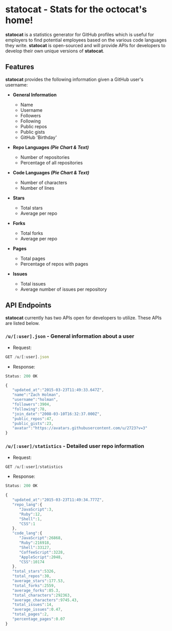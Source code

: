 statocat - Stats for the octocat's home!
========

**statocat** is a statistics generator for GitHub profiles which is useful for employers to find potential employees based on the various code languages they write. **statocat** is open-sourced and will provide APIs for developers to develop their own unique versions of **statocat**.

## Features
**statocat** provides the following information given a GitHub user's username:

- **General Information**
  - Name
  - Username
  - Followers
  - Following
  - Public repos
  - Public gists
  - GitHub 'Birthday'

- **Repo Languages _(Pie Chart & Text)_**
  - Number of repositories
  - Percentage of all repositories

- **Code Languages _(Pie Chart & Text)_**
  - Number of characters
  - Number of lines
 
- **Stars**
  - Total stars
  - Average per repo

- **Forks**
  - Total forks
  - Average per repo

- **Pages**
  - Total pages
  - Percentage of repos with pages

- **Issues**
  - Total issues
  - Average number of issues per repository

## API Endpoints
**statocat** currently has two APIs open for developers to utilize. These APIs are listed below.

### `/u/[:user].json` - General information about a user
- Request:
```js
GET /u/[:user].json
```
- Response:
```js
Status: 200 OK

{  
   "updated_at":"2015-03-23T11:49:33.647Z",
   "name":"Zach Holman",
   "username":"holman",
   "followers":3904,
   "following":78,
   "join_date":"2008-03-10T16:32:37.000Z",
   "public_repos":47,
   "public_gists":23,
   "avatar":"https://avatars.githubusercontent.com/u/2723?v=3"
}
```
    

### `/u/[:user]/statistics` - Detailed user repo information
- Request:
```js
GET /u/[:user]/statistics
```
- Response:
```js
Status: 200 OK

{  
   "updated_at":"2015-03-23T11:49:34.777Z",
   "repo_lang":{  
      "JavaScript":3,
      "Ruby":12,
      "Shell":1,
      "CSS":1
   },
   "code_lang":{  
      "JavaScript":26868,
      "Ruby":216918,
      "Shell":33127,
      "CoffeeScript":3228,
      "AppleScript":2048,
      "CSS":10174
   },
   "total_stars":5326,
   "total_repos":30,
   "average_stars":177.53,
   "total_forks":2559,
   "average_forks":85.3,
   "total_characters":292363,
   "average_characters":9745.43,
   "total_issues":14,
   "average_issues":0.47,
   "total_pages":2,
   "percentage_pages":0.07
}
```
